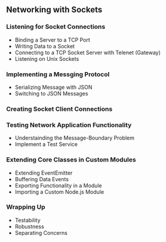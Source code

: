 ## Networking with Sockets
### Listening for Socket Connections
  - Binding a Server to a TCP Port
  - Writing Data to a Socket
  - Connecting to a TCP Socket Server with Telenet (Gateway)
  - Listening on Unix Sockets
### Implementing a Messging Protocol
  - Serializing Message with JSON
  - Switching to JSON Messages
### Creating Socket Client Connections
### Testing Network Application Functionality
  - Understainding the Message-Boundary Problem
  - Implement a Test Service
### Extending Core Classes in Custom Modules
  - Extending EventEmitter
  - Buffering Data Events
  - Exporting Functionality in a Module
  - Importing a Custom Node.js Module
### Wrapping Up
  - Testability
  - Robustness
  - Separating Concerns
   